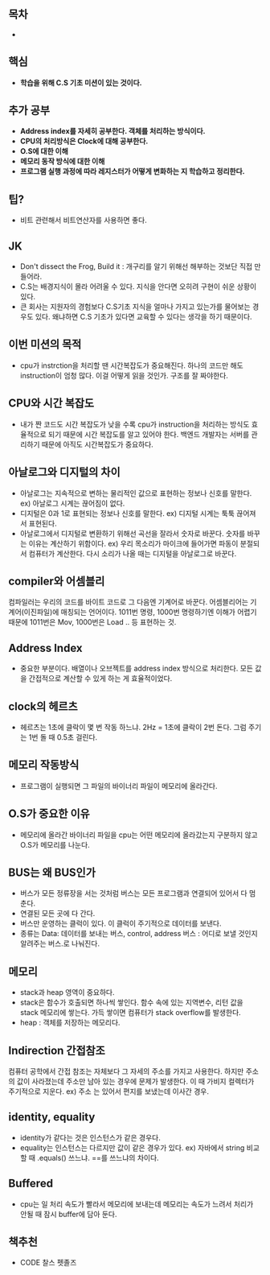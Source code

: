 ## 목차
- 

## 핵심
- **학습을 위해 C.S 기초 미션이 있는 것이다.**

## 추가 공부
- **Address index를 자세히 공부한다. 객체를 처리하는 방식이다.**
- **CPU의 처리방식은 Clock에 대해 공부한다.**
- **O.S에 대한 이해**
- **메모리 동작 방식에 대한 이해**
- **프로그램 실행 과정에 따라 레지스터가 어떻게 변화하는 지 학습하고 정리한다.**

## 팁? 
- 비트 관련해서 비트연산자를 사용하면 좋다.

## JK
- Don't dissect the Frog, Build it : 개구리를 알기 위해선 해부하는 것보단 직접 만들어라. 
- C.S는 배경지식이 몰라 어려울 수 있다. 지식을 안다면 오히려 구현이 쉬운 상황이 있다. 
- 큰 회사는 지원자의 경험보다 C.S기초 지식을 얼마나 가지고 있는가를 물어보는 경우도 있다. 왜냐하면 C.S 기초가 있다면 교육할 수 있다는 생각을 하기 때문이다.  

## 이번 미션의 목적
- cpu가 instrction을 처리할 땐 시간복잡도가 중요해진다. 하나의 코드만 해도 instruction이 엄청 많다. 이걸 어떻게 읽을 것인가. 구조를 잘 짜야한다. 

## CPU와 시간 복잡도 
- 내가 짠 코드도 시간 복잡도가 낮을 수록 cpu가 instruction을 처리하는 방식도 효율적으로 되기 때문에 시간 복잡도를 알고 있어야 한다. 백엔드 개발자는 서버를 관리하기 때문에 아직도 시간복잡도가 중요하다. 

## 아날로그와 디지털의 차이
- 아날로그는 지속적으로 변하는 물리적인 값으로 표현하는 정보나 신호를 말한다. ex) 아날로그 시계는 끊어짐이 없다. 
- 디지털은 0과 1로 표현되는 정보나 신호를 말한다. ex) 디지털 시계는 툭툭 끊어져서 표현된다.  
- 아날로그에서 디지털로 변환하기 위해선 곡선을 잘라서 숫자로 바꾼다. 숫자를 바꾸는 이유는 계산하기 위함이다. ex) 우리 목소리가 마이크에 들어가면 파동이 분절되서 컴퓨터가 계산한다. 다시 소리가 나올 때는 디지털을 아날로그로 바꾼다.  

## compiler와 어셈블리
컴파일러는 우리의 코드를 바이트 코드로 그 다음엔 기계어로 바꾼다. 
어셈블리어는 기계어(이진파일)에 매칭되는 언어이다. 1011번 명령, 1000번 명령하기엔 이해가 어렵기 때문에 1011번은 Mov, 1000번은 Load .. 등 표현하는 것.  

## Address Index
- 중요한 부분이다. 배열이나 오브젝트를 address index 방식으로 처리한다. 모든 값을 간접적으로 계산할 수 있게 하는 게 효율적이었다. 

## clock의 헤르츠
- 헤르츠는 1초에 클락이 몇 번 작동 하느냐. 2Hz = 1초에 클락이 2번 돈다. 그럼 주기는 1번 돌 때 0.5초 걸린다.  

## 메모리 작동방식
- 프로그램이 실행되면 그 파일의 바이너리 파일이 메모리에 올라간다. 

## O.S가 중요한 이유
- 메모리에 올라간 바이너리 파일을 cpu는 어떤 메모리에 올라갔는지 구분하지 않고 O.S가 메모리를 나눈다.    

## BUS는 왜 BUS인가
- 버스가 모든 정류장을 서는 것처럼 버스는 모든 프로그램과 연결되어 있어서 다 멈춘다. 
- 연결된 모든 곳에 다 간다. 
- 버스만 운영하는 클럭이 있다. 이 클럭이 주기적으로 데이터를 보낸다. 
- 종류는 Data: 데이터를 보내는 버스, control, address 버스 : 어디로 보낼 것인지 알려주는 버스.로 나눠진다. 

## 메모리 
- stack과 heap 영역이 중요하다. 
- stack은 함수가 호출되면 하나씩 쌓인다. 함수 속에 있는 지역변수, 리턴 값을 stack 메모리에 쌓는다. 가득 쌓이면 컴퓨터가 stack overflow를 발생한다. 
- heap : 객체를 저장하는 메모리다. 

## Indirection 간접참조
컴퓨터 공학에서 간접 참조는 자체보다 그 자세의 주소를 가지고 사용한다. 
하지만 주소의 값이 사라졌는데 주소만 남아 있는 경우에 문제가 발생한다. 이 때 가비지 컬렉터가 주기적으로 지운다. ex) 주소 는 있어서 편지를 보냈는데 이사간 경우. 

## identity, equality
- identity가 같다는 것은 인스턴스가 같은 경우다. 
- equality는 인스턴스는 다르지만 값이 같은 경우가 있다. 
ex) 자바에서 string 비교할 때 .equals() 쓰느냐. ==를 쓰느냐의 차이다. 

## Buffered 
- cpu는 일 처리 속도가 빨라서 메모리에 보내는데 메모리는 속도가 느려서 처리가 안될 때 잠시 buffer에 담아 둔다. 

## 책추천 
- CODE 찰스 펫졸즈